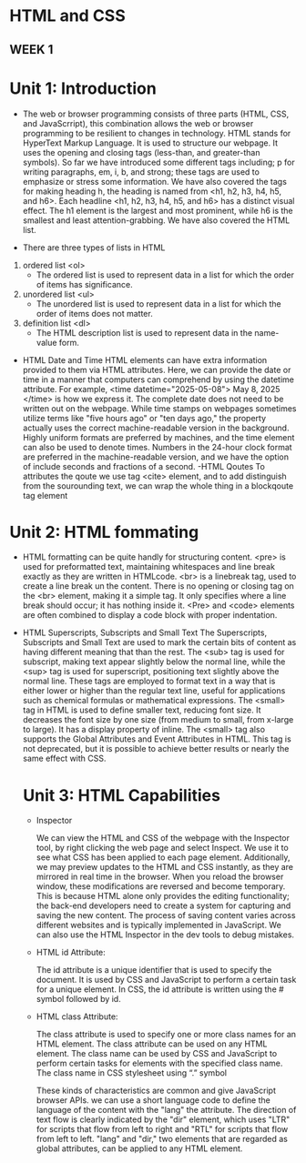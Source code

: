 # HTML and CSS
## WEEK 1

# Unit 1: Introduction 
- The web or browser programming consists of three parts (HTML, CSS, and JavaScrript), this combination allows the web or browser programming to be resilient to changes in technology. HTML stands for HyperText Markup Language. It is used to structure our webpage. It uses the opening and closing tags (less-than, and greater-than symbols). So far we have introduced some different tags including; p for writing paragraphs, em, i, b, and strong; these tags are used to emphasize or stress some information. We have also covered the tags for making heading h, the heading is named from \<h1, h2, h3, h4, h5, and h6>. Each headline \<h1, h2, h3, h4, h5, and h6> has a distinct visual effect. The h1 element is the largest and most prominent, while h6 is the smallest and least attention-grabbing. We have also covered the HTML list. 

- There are three types of lists in HTML
  
1. ordered list \<ol>
   - The ordered list is used to represent data in a list for which the order of items has significance.
2. unordered list \<ul>
   - The unordered list is used to represent data in a list for which the order of items does not matter.
4. definition list \<dl>
   - The HTML description list is used to represent data in the name-value form.
   
- HTML Date and Time
   HTML elements can have extra information provided to them via HTML attributes. Here, we can provide the date or time in a manner that computers can comprehend by using the datetime attribute.
   For example, \<time datetime="2025-05-08"> May 8, 2025 \</time> is how we express it. The complete date does not need to be written out on the webpage. While time stamps on webpages sometimes utilize terms like 
  "five hours ago" or "ten days ago," the property actually uses the correct machine-readable version in the background. Highly uniform formats are preferred by machines, and the time element can also be used to 
  denote times. Numbers in the 24-hour clock format are preferred in the machine-readable version, and we have the option of include seconds and fractions of a second.
 -HTML Qoutes
  To attributes the qoute we use tag \<cite> element, and to add distinguish from the sourounding text, we can wrap the whole thing in a blockqoute tag element

# Unit 2: HTML fommating
- HTML formatting can be quite handly for structuring content. \<pre> is used for preformatted text, maintaining whitespaces and line break exactly as they are written in HTMLcode. \<br> is a linebreak tag, used 
 to create a line break un the content. There is no opening or closing tag on the \<br> element, making it a simple tag. It only specifies where a line break should occur; it has nothing inside it. \<Pre> and \<code> elements are often combined to display a code block with proper indentation.

- HTML Superscripts, Subscripts and Small Text
  The  Superscripts, Subscripts and Small Text are used to mark the certain bits of content as having different meaning that than the rest.
  The \<sub> tag is used for subscript, making text appear slightly below the normal line, while the \<sup> tag is used for superscript, positioning text slightly above the normal line. These tags are 
  employed to format text in a way that is either lower or higher than the regular text line, useful for applications such as chemical formulas or mathematical expressions. The \<small> tag in HTML is used to 
 define smaller text, reducing font size. It decreases the font size by one size (from medium to small, from x-large to large). It has a display property of inline. The \<small> tag also supports the Global 
 Attributes and Event Attributes in HTML. This tag is not deprecated, but it is possible to achieve better results or nearly the same effect with CSS.

  # Unit 3: HTML Capabilities
  
  - Inspector
    
    We can view the HTML and CSS of the webpage  with the Inspector tool, by right clicking the web page and select Inspect. We use it to see what CSS has been applied to each page element. Additionally, we may 
    preview updates to the HTML and CSS instantly, as they are mirrored in real time in the browser. When you reload the browser window, these modifications are reversed and become temporary. This is because HTML alone only provides the editing functionality; the back-end developers need to create a system for capturing and saving the new content. The process of saving content varies across different websites and is typically implemented in JavaScript. We can also use the HTML Inspector in the dev tools to debug mistakes.
 
  - HTML id Attribute:
    
     The id attribute is a unique identifier that is used to specify the document. It is used by CSS and JavaScript to perform a certain task for a unique element. In CSS, the id attribute is written using the # 
     symbol followed by id.

  - HTML class Attribute:
  
     The class attribute is used to specify one or more class names for an HTML element. The class attribute can be used on any HTML element. The class name can be used by CSS and JavaScript to perform certain 
     tasks for elements with the specified class name. The class name in CSS stylesheet using “.” symbol

    These kinds of characteristics are common and give JavaScript browser APIs. we can use a short language code to define the language of the content with the "lang" the attribute. The direction of text flow is 
 clearly indicated by the "dir" element, which uses "LTR" for scripts that flow from left to right and "RTL" for scripts that flow from left to left. "lang" and "dir," two elements that are regarded as global 
 attributes, can be applied to any HTML element.





  


